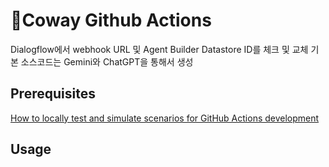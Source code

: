 # Coway Github Actions

Dialogflow에서 webhook URL 및 Agent Builder Datastore ID를 체크 및 교체 
기본 소스코드는 Gemini와 ChatGPT을 통해서 생성

## Prerequisites

[How to locally test and simulate scenarios for GitHub Actions development](https://stackoverflow.com/questions/68019866/how-to-locally-test-and-simulate-scenarios-for-github-actions-development)

## Usage


